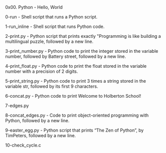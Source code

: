 0x00. Python - Hello, World

0-run - Shell script that runs a Python script.

1-run_inline - Shell script that runs Python code.

2-print.py - Python script that prints exactly "Programming is like building a multilingual puzzle, followed by a new line.

3-print_number.py - Python code to print the integer stored in the variable number, followed by Battery street, followed by a new line.

4-print_float.py - Python code to print the float stored in the variable number with a precision of 2 digits.

5-print_string.py - Python code to print 3 times a string stored in the variable str, followed by its first 9 characters.

6-concat.py - Python code to print Welcome to Holberton School!

7-edges.py 

8-concat_edges.py - Code to print object-oriented programming with Python, followed by a new line.

9-easter_egg.py - Python script that prints “The Zen of Python”, by TimPeters, followed by a new line.

10-check_cycle.c
